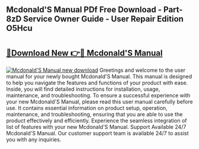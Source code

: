 ## Mcdonald'S Manual PDf Free Download - Part-8zD Service Owner Guide - User Repair Edition O5Hcu

# <h2><a href="http://cf16838.oget.top/?id=Mcdonald%27S+Manual">🔗Download New 👉🔴 Mcdonald'S Manual</a></h2>

[![Mcdonald'S Manual new download](https://i.imgur.com/5g1atiW.png)](http://cf16838.oget.top/?id=Mcdonald%27S+Manual)
Greetings and welcome to the user manual for your newly bought Mcdonald'S Manual. This manual is designed to help you navigate the features and functions of your product with ease. Inside, you will find detailed instructions for installation, usage, maintenance, and troubleshooting. To ensure a successful experience with your new Mcdonald'S Manual, please read this user manual carefully before use. It contains essential information on product setup, operation, maintenance, and troubleshooting, ensuring that you are able to use the product effectively and efficiently. Experience the seamless integration of list of features with your new Mcdonald'S Manual. Support Available 24/7 Mcdonald'S Manual. Our customer support team is available 24/7 to assist you with any inquiries.
